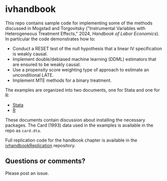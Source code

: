 # ivhandbook

This repo contains sample code for implementing some of the methods discussed in Mogstad and Torgovitsky ("Instrumental Variables with Heterogeneous Treatment Effects," 2024, _Handbook of Labor Economics_).
In particular the code demonstrates how to:
- Conduct a RESET test of the null hypothesis that a linear IV specification is weakly causal.
- Implement double/debiased machine learning (DDML) estimators that are ensured to be weakly causal.
- Use a propensity score weighting type of approach to estimate an unconditional LATE.
- Implement MTE methods for a binary treatment.

The examples are organized into two documents, one for Stata and one for R:
- [Stata](url) 
- [R](url) 

These documents contain discussion about installing the necessary packages.
The Card (1993) data used in the examples is available in the repo as `card.dta`.

Full replication code for the handbook chapter is available in the [ivhandbookReplication](https://github.com/a-torgovitsky/ivhandbookReplication) repository.

## Questions or comments?

Please post an issue.
